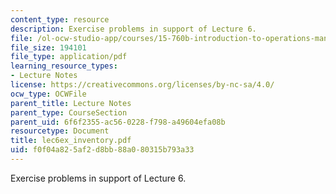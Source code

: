 ```yaml
---
content_type: resource
description: Exercise problems in support of Lecture 6.
file: /ol-ocw-studio-app/courses/15-760b-introduction-to-operations-management-spring-2004/f0f04a825af2d8bb88a080315b793a33_lec6ex_inventory.pdf
file_size: 194101
file_type: application/pdf
learning_resource_types:
- Lecture Notes
license: https://creativecommons.org/licenses/by-nc-sa/4.0/
ocw_type: OCWFile
parent_title: Lecture Notes
parent_type: CourseSection
parent_uid: 6f6f2355-ac56-0228-f798-a49604efa08b
resourcetype: Document
title: lec6ex_inventory.pdf
uid: f0f04a82-5af2-d8bb-88a0-80315b793a33
---
```

Exercise problems in support of Lecture 6.